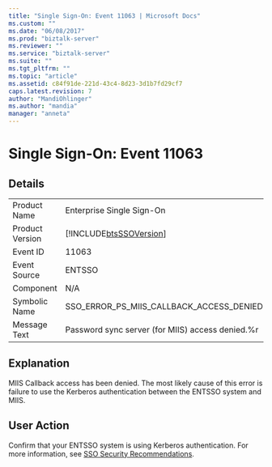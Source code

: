 ```yaml
---
title: "Single Sign-On: Event 11063 | Microsoft Docs"
ms.custom: ""
ms.date: "06/08/2017"
ms.prod: "biztalk-server"
ms.reviewer: ""
ms.service: "biztalk-server"
ms.suite: ""
ms.tgt_pltfrm: ""
ms.topic: "article"
ms.assetid: c84f91de-221d-43c4-8d23-3d1b7fd29cf7
caps.latest.revision: 7
author: "MandiOhlinger"
ms.author: "mandia"
manager: "anneta"
---
```

# Single Sign-On: Event 11063
## Details  
  
|||  
|-|-|  
|Product Name|Enterprise Single Sign-On|  
|Product Version|[!INCLUDE[btsSSOVersion](../includes/btsssoversion-md.md)]|  
|Event ID|11063|  
|Event Source|ENTSSO|  
|Component|N/A|  
|Symbolic Name|SSO_ERROR_PS_MIIS_CALLBACK_ACCESS_DENIED|  
|Message Text|Password sync server (for MIIS) access denied.%r|  
  
## Explanation  
 MIIS Callback access has been denied. The most likely cause of this error is failure to use the Kerberos authentication between the ENTSSO system and MIIS.  
  
## User Action  
 Confirm that your ENTSSO system is using Kerberos authentication. For more information, see [SSO Security Recommendations](../core/sso-security-recommendations.md).
